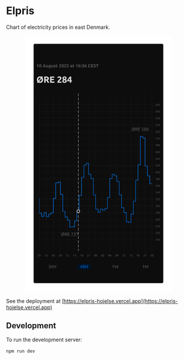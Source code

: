 # Elpris

Chart of electricity prices in east Denmark.

<p align="center">
  <img src="elpris-screenshot.png" alt="elpris-screenshot.png" width="400"/>
</p>

See the deployment at [https://elpris-hojelse.vercel.app](https://elpris-hojelse.vercel.app)

## Development

To run the development server:

```bash
npm run dev
```

